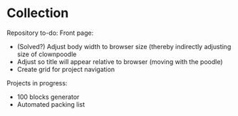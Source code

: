 # Collection

Repository to-do:
 Front page:
 - (Solved?) Adjust body width to browser size (thereby indirectly adjusting size of clownpoodle
 - Adjust so title will appear relative to browser (moving with the poodle)
 - Create grid for project navigation
  
  
Projects in progress:
  - 100 blocks generator
  - Automated packing list
